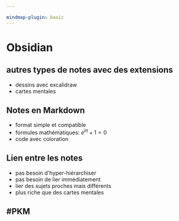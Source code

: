 ```yaml
---

mindmap-plugin: basic
---
```


# Obsidian


## autres types de notes avec des extensions
- dessins avec excalidraw
- cartes mentales

## Notes en Markdown
- format simple et compatible
- formules mathématiques: $e^{i\pi}+1=0$
- code avec coloration

## Lien entre les notes
- pas besoin d'hyper-hiérarchiser
- pas besoin de lier immédiatement
- lier des sujets proches mais différents
- plus riche que des cartes mentales

## #PKM

